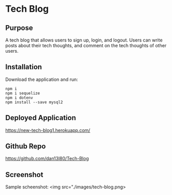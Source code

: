 # Tech Blog
## Purpose
A tech blog that allows users to sign up, login, and logout. 
Users can write posts about their tech thoughts, and comment on the tech thoughts of other users.

## Installation
Download the application and run:
```
npm i
npm i sequelize
npm i dotenv
npm install --save mysql2

```

## Deployed Application
https://new-tech-blog1.herokuapp.com/

## Github Repo
https://github.com/dan13l80/Tech-Blog

## Screenshot
Sample scheenshot:
<img src="./images/tech-blog.png>

